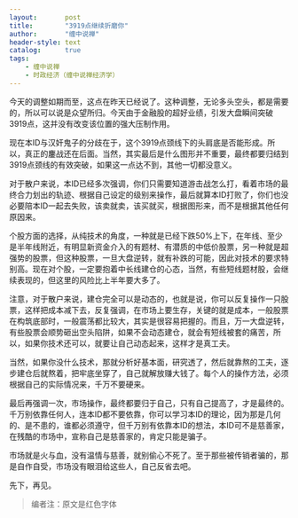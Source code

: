 ```yaml
---
layout:       post
title:        "3919点继续折磨你"
author:       "缠中说禅"
header-style: text
catalog:      true
tags:
    - 缠中说禅
    - 时政经济（缠中说禅经济学）
---
```


今天的调整如期而至，这点在昨天已经说了。这种调整，无论多头空头，都是需要的，所以可以说是众望所归。今天由于金融股的超好业绩，引发大盘瞬间突破3919点，这并没有改变该位置的强大压制作用。



现在本ID与汉奸鬼子的分歧在于，这个3919点颈线下的头肩底是否能形成。所以，真正的鏖战还在后面。当然，其实最后是什么图形并不重要，最终都要归结到3919点颈线的有效突破，如果这一点达不到，其他一切都没意义。



对于散户来说，本ID已经多次强调，你们只需要知道游击战怎么打，看着市场的最终合力划出的轨迹、根据自己设定的级别来操作，最后就算本ID打败了，你们也没必要陪本ID一起去失败，该卖就卖，该买就买，根据图形来，而不是根据其他任何原因来。



个股方面的选择，从纯技术的角度，一种就是已经下跌50%上下，在年线、至少是半年线附近，有明显新资金介入的有题材、有潜质的中低价股票，另一种就是超强势的股票，但这种股票，一旦大盘逆转，就有补跌的可能，因此对技术的要求特别高。现在对个股，一定要抱着中长线建仓的心态，当然，有些短线题材股，会继续表现的，但这里的风险比上半年要大多了。



注意，对于散户来说，建仓完全可以是动态的，也就是说，你可以反复操作一只股票，这样把成本减下去，反复强调，在市场上要生存，关键的就是成本，一般股票在构筑底部时，一般震荡都比较大，其实是很容易把握的。而且，万一大盘逆转，有些股票会顺势砸出空头陷阱，如果不会动态建仓，就会有短线被套的痛苦，所以，如果你技术还可以，就要让自己动态起来，这样才是真工夫。



当然，如果你没什么技术，那就分析好基本面，研究透了，然后就靠熬的工夫，逐步建仓后就熬着，把牢底坐穿了，自己就解放赚大钱了。每个人的操作方法，必须根据自己的实际情况来，千万不要硬来。



最后再强调一次，市场操作，最终都要归于自己，只有自己提高了，才是最终的。千万别依靠任何人，连本ID都不要依靠，你可以学习本ID的理论，因为那是几何的、是不患的，谁都必须遵守，但千万别有依靠本ID的想法，本ID可不是慈善家，在残酷的市场中，宣称自己是慈善家的，肯定只能是骗子。



市场就是火与血，没有温情与慈善，就别偷心不死了。至于那些被传销者骗的，那是自作自受，市场没有眼泪给这些人，自己反省去吧。



先下，再见。



> 编者注：原文是红色字体
